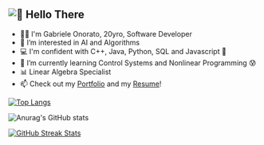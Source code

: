 ##  ![👋 Hello There](https://media3.giphy.com/media/Nx0rz3jtxtEre/giphy.gif?cid=ecf05e47hu61zzfborb7na72mfsan42ytjqknwajhg4hegne&rid=giphy.gif)

- 👨‍💻 I'm Gabriele Onorato, 20yro, Software Developer
- 👀 I’m interested in AI and Algorithms
- 💻 I'm confident with C++, Java, Python, SQL and Javascript 👾
- 🌱 I’m currently learning Control Systems and Nonlinear Programming 😰
- 📊 Linear Algebra Specialist
- 📫 Check out my [Portfolio](http://www.gabrieleonorato.it/) and my [Resume](https://resume.io/app/resumes/16371710/edit)!

[![Top Langs](https://github-readme-stats.vercel.app/api/top-langs/?username=lapry34&layout=compact&theme=dark)](https://github.com/anuraghazra/github-readme-stats)

![Anurag's GitHub stats](https://github-readme-stats.vercel.app/api?username=lapry34&show_icons=true&theme=dark)

[![GitHub Streak Stats](https://github-readme-streak-stats.herokuapp.com/?user=lapry34&theme=dark)](https://github.com/DenverCoder1/github-readme-streak-stats)


<!---
lapry34/lapry34 is a ✨ special ✨ repository because its `README.md` (this file) appears on your GitHub profile.
You can click the Preview link to take a look at your changes.
--->
